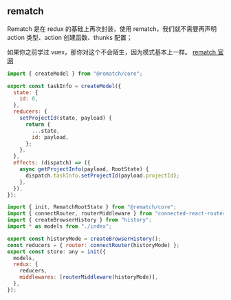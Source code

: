 ## rematch

Rematch 是在 redux 的基础上再次封装，使用 rematch，我们就不需要再声明 action 类型、action 创建函数、thunks 配置；

如果你之前学过 vuex，那你对这个不会陌生，因为模式基本上一样。
[rematch 官网](https://rematchjs.org/docs/)

```js
import { createModel } from "@rematch/core";

export const taskInfo = createModel({
  state: {
    id: 0,
  },
  reducers: {
    setProjectId(state, payload) {
      return {
        ...state,
        id: payload,
      };
    },
  },
  effects: (dispatch) => ({
    async getProjectInfo(payload, RootState) {
      dispatch.taskInfo.setProjectId(payload.projectId);
    },
  }),
});
```

```js
import { init, RematchRootState } from "@rematch/core";
import { connectRouter, routerMiddleware } from "connected-react-router";
import { createBrowserHistory } from "history";
import * as models from "./index";

export const historyMode = createBrowserHistory();
const reducers = { router: connectRouter(historyMode) };
export const store: any = init({
  models,
  redux: {
    reducers,
    middlewares: [routerMiddleware(historyMode)],
  },
});
```
